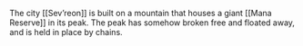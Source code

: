 The city [[Sev’reon]] is built on a mountain that houses a giant [[Mana Reserve]] in its peak. The peak has somehow broken free and floated away, and is held in place by chains.